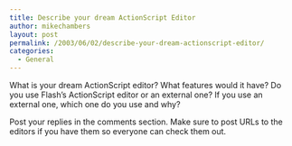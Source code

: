 ```yaml
---
title: Describe your dream ActionScript Editor
author: mikechambers
layout: post
permalink: /2003/06/02/describe-your-dream-actionscript-editor/
categories:
  - General
---
```



What is your dream ActionScript editor? What features would it have? Do you use Flash&#8217;s ActionScript editor or an external one? If you use an external one, which one do you use and why?

Post your replies in the comments section. Make sure to post URLs to the editors if you have them so everyone can check them out.